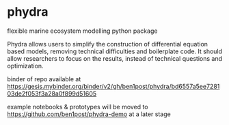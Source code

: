 # phydra
flexible marine ecosystem modelling python package

Phydra allows users to simplify the construction of differential equation based models, removing technical difficulties and boilerplate code. It should allow researchers to focus on the results, instead of technical questions and optimization.

binder of repo available at
https://gesis.mybinder.org/binder/v2/gh/ben1post/phydra/bd6557a5ee728103de2f053f3a28a0f899d51605

example notebooks & prototypes will be moved to https://github.com/ben1post/phydra-demo at a later stage
